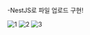 -NestJS로 파일 업로드 구현!

![1](https://github.com/ckdoli3/fileupload/assets/146902521/db9ab1aa-8c43-42f6-9ea7-a9c08219acec)
![2](https://github.com/ckdoli3/fileupload/assets/146902521/fc504430-6858-40ae-9060-94aad86aea3d)
![3](https://github.com/ckdoli3/fileupload/assets/146902521/39e98e81-ed49-4cbf-b256-a5ca7b01cc25)
